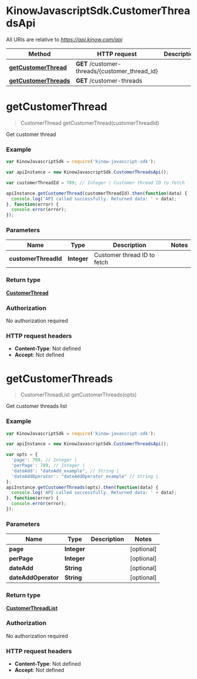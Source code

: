 # KinowJavascriptSdk.CustomerThreadsApi

All URIs are relative to *https://api.kinow.com/api*

Method | HTTP request | Description
------------- | ------------- | -------------
[**getCustomerThread**](CustomerThreadsApi.md#getCustomerThread) | **GET** /customer-threads/{customer_thread_id} | 
[**getCustomerThreads**](CustomerThreadsApi.md#getCustomerThreads) | **GET** /customer-threads | 


<a name="getCustomerThread"></a>
# **getCustomerThread**
> CustomerThread getCustomerThread(customerThreadId)



Get customer thread

### Example
```javascript
var KinowJavascriptSdk = require('kinow-javascript-sdk');

var apiInstance = new KinowJavascriptSdk.CustomerThreadsApi();

var customerThreadId = 789; // Integer | Customer thread ID to fetch

apiInstance.getCustomerThread(customerThreadId).then(function(data) {
  console.log('API called successfully. Returned data: ' + data);
}, function(error) {
  console.error(error);
});

```

### Parameters

Name | Type | Description  | Notes
------------- | ------------- | ------------- | -------------
 **customerThreadId** | **Integer**| Customer thread ID to fetch | 

### Return type

[**CustomerThread**](CustomerThread.md)

### Authorization

No authorization required

### HTTP request headers

 - **Content-Type**: Not defined
 - **Accept**: Not defined

<a name="getCustomerThreads"></a>
# **getCustomerThreads**
> CustomerThreadList getCustomerThreads(opts)



Get customer threads list

### Example
```javascript
var KinowJavascriptSdk = require('kinow-javascript-sdk');

var apiInstance = new KinowJavascriptSdk.CustomerThreadsApi();

var opts = { 
  'page': 789, // Integer | 
  'perPage': 789, // Integer | 
  'dateAdd': "dateAdd_example", // String | 
  'dateAddOperator': "dateAddOperator_example" // String | 
};
apiInstance.getCustomerThreads(opts).then(function(data) {
  console.log('API called successfully. Returned data: ' + data);
}, function(error) {
  console.error(error);
});

```

### Parameters

Name | Type | Description  | Notes
------------- | ------------- | ------------- | -------------
 **page** | **Integer**|  | [optional] 
 **perPage** | **Integer**|  | [optional] 
 **dateAdd** | **String**|  | [optional] 
 **dateAddOperator** | **String**|  | [optional] 

### Return type

[**CustomerThreadList**](CustomerThreadList.md)

### Authorization

No authorization required

### HTTP request headers

 - **Content-Type**: Not defined
 - **Accept**: Not defined

